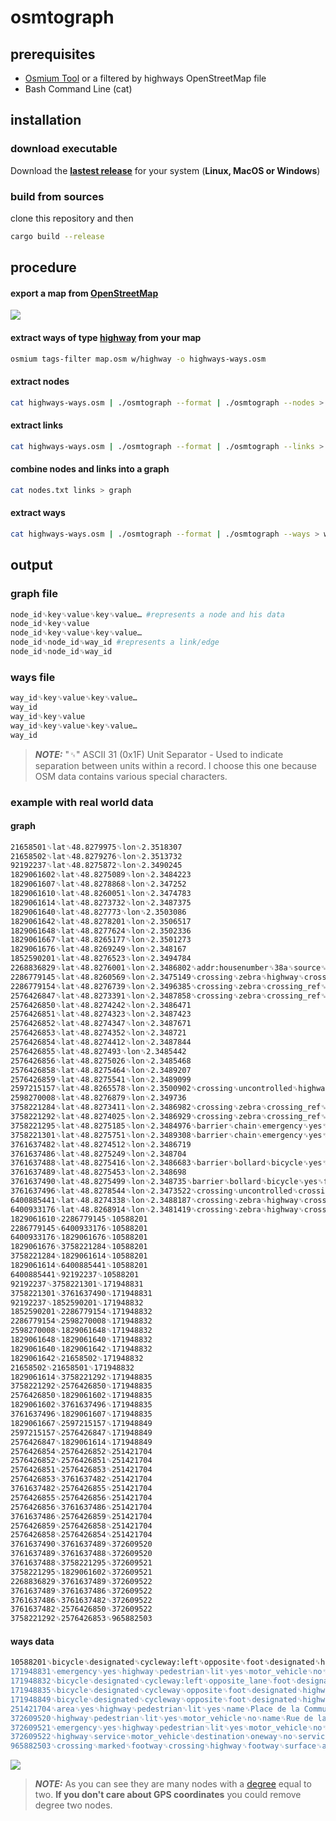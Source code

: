 # osmtograph

## prerequisites

- [Osmium Tool](https://osmcode.org/osmium-tool/) or a filtered by highways
  OpenStreetMap file
- Bash Command Line (cat)

## installation

### download executable

Download the
[**lastest release**](https://github.com/ethicnology/osmtograph/releases) for
your system (**Linux, MacOS or Windows**)

### build from sources

clone this repository and then

```sh
cargo build --release
```

## procedure

#### export a map from [OpenStreetMap](https://www.openstreetmap.org)

![](https://github.com/ethicnology/osmtograph/blob/main/osmtograph-input.png?raw=true)

#### extract ways of type [highway](https://wiki.openstreetmap.org/wiki/Key:highway) from your map

```sh
osmium tags-filter map.osm w/highway -o highways-ways.osm
```

#### extract nodes

```sh
cat highways-ways.osm | ./osmtograph --format | ./osmtograph --nodes > nodes
```

#### extract links

```sh
cat highways-ways.osm | ./osmtograph --format | ./osmtograph --links > links
```

#### combine nodes and links into a graph

```sh
cat nodes.txt links > graph
```

#### extract ways

```sh
cat highways-ways.osm | ./osmtograph --format | ./osmtograph --ways > ways
```

## output

### graph file

```sh
node_id␟key␟value␟key␟value… #represents a node and his data
node_id␟key␟value
node_id␟key␟value␟key␟value…
node_id␟node_id␟way_id #represents a link/edge
node_id␟node_id␟way_id
```

### ways file

```sh
way_id␟key␟value␟key␟value…
way_id
way_id␟key␟value
way_id␟key␟value␟key␟value…
way_id
```

> **_NOTE:_** "␟" ASCII 31 (0x1F) Unit Separator - Used to indicate separation
> between units within a record. I choose this one because OSM data contains
> various special characters.

### example with real world data

#### graph

```sh
21658501␟lat␟48.8279975␟lon␟2.3518307
21658502␟lat␟48.8279276␟lon␟2.3513732
92192237␟lat␟48.8275872␟lon␟2.3490245
1829061602␟lat␟48.8275089␟lon␟2.3484223
1829061607␟lat␟48.8278868␟lon␟2.347252
1829061610␟lat␟48.8260051␟lon␟2.3474783
1829061614␟lat␟48.8273732␟lon␟2.3487375
1829061640␟lat␟48.827773␟lon␟2.3503086
1829061642␟lat␟48.8278201␟lon␟2.3506517
1829061648␟lat␟48.8277624␟lon␟2.3502336
1829061667␟lat␟48.8265177␟lon␟2.3501273
1829061676␟lat␟48.8269249␟lon␟2.348167
1852590201␟lat␟48.8276523␟lon␟2.3494784
2268836829␟lat␟48.8276001␟lon␟2.3486802␟addr:housenumber␟38a␟source␟cadastre-dgi-fr source : Direction Générale des Impôts - Cadastre. Mise à jour : 2013
2286779145␟lat␟48.8260569␟lon␟2.3475149␟crossing␟zebra␟highway␟crossing␟kerb␟lowered␟tactile_paving␟yes
2286779154␟lat␟48.8276739␟lon␟2.3496385␟crossing␟zebra␟crossing_ref␟zebra␟highway␟crossing␟kerb␟lowered␟tactile_paving␟yes
2576426847␟lat␟48.8273391␟lon␟2.3487858␟crossing␟zebra␟crossing_ref␟zebra␟highway␟crossing␟kerb␟lowered␟tactile_paving␟yes
2576426850␟lat␟48.8274242␟lon␟2.3486471
2576426851␟lat␟48.8274323␟lon␟2.3487423
2576426852␟lat␟48.8274347␟lon␟2.3487671
2576426853␟lat␟48.8274352␟lon␟2.348721
2576426854␟lat␟48.8274412␟lon␟2.3487844
2576426855␟lat␟48.827493␟lon␟2.3485442
2576426856␟lat␟48.8275026␟lon␟2.3485468
2576426858␟lat␟48.8275464␟lon␟2.3489207
2576426859␟lat␟48.8275541␟lon␟2.3489099
2597215157␟lat␟48.8265578␟lon␟2.3500902␟crossing␟uncontrolled␟highway␟crossing␟tactile_paving␟yes
2598270008␟lat␟48.8276879␟lon␟2.349736
3758221284␟lat␟48.8273411␟lon␟2.3486982␟crossing␟zebra␟crossing_ref␟zebra␟highway␟crossing␟kerb␟lowered␟tactile_paving␟yes
3758221292␟lat␟48.8274025␟lon␟2.3486929␟crossing␟zebra␟crossing_ref␟zebra␟highway␟crossing␟kerb␟lowered␟tactile_paving␟yes
3758221295␟lat␟48.8275185␟lon␟2.3484976␟barrier␟chain␟emergency␟yes␟motor_vehicle␟no
3758221301␟lat␟48.8275751␟lon␟2.3489308␟barrier␟chain␟emergency␟yes␟motor_vehicle␟no
3761637482␟lat␟48.8274512␟lon␟2.3486719
3761637486␟lat␟48.8275249␟lon␟2.348704
3761637488␟lat␟48.8275416␟lon␟2.3486683␟barrier␟bollard␟bicycle␟yes␟foot␟yes␟motor_vehicle␟no
3761637489␟lat␟48.8275453␟lon␟2.348698
3761637490␟lat␟48.8275499␟lon␟2.348735␟barrier␟bollard␟bicycle␟yes␟foot␟yes␟motor_vehicle␟no
3761637496␟lat␟48.8278544␟lon␟2.3473522␟crossing␟uncontrolled␟crossing_ref␟zebra␟highway␟crossing␟tactile_paving␟yes
6400885441␟lat␟48.8274338␟lon␟2.3488187␟crossing␟zebra␟highway␟crossing␟kerb␟lowered␟tactile_paving␟yes
6400933176␟lat␟48.8268914␟lon␟2.3481419␟crossing␟zebra␟highway␟crossing␟kerb␟lowered␟tactile_paving␟yes
1829061610␟2286779145␟10588201
2286779145␟6400933176␟10588201
6400933176␟1829061676␟10588201
1829061676␟3758221284␟10588201
3758221284␟1829061614␟10588201
1829061614␟6400885441␟10588201
6400885441␟92192237␟10588201
92192237␟3758221301␟171948831
3758221301␟3761637490␟171948831
92192237␟1852590201␟171948832
1852590201␟2286779154␟171948832
2286779154␟2598270008␟171948832
2598270008␟1829061648␟171948832
1829061648␟1829061640␟171948832
1829061640␟1829061642␟171948832
1829061642␟21658502␟171948832
21658502␟21658501␟171948832
1829061614␟3758221292␟171948835
3758221292␟2576426850␟171948835
2576426850␟1829061602␟171948835
1829061602␟3761637496␟171948835
3761637496␟1829061607␟171948835
1829061667␟2597215157␟171948849
2597215157␟2576426847␟171948849
2576426847␟1829061614␟171948849
2576426854␟2576426852␟251421704
2576426852␟2576426851␟251421704
2576426851␟2576426853␟251421704
2576426853␟3761637482␟251421704
3761637482␟2576426855␟251421704
2576426855␟2576426856␟251421704
2576426856␟3761637486␟251421704
3761637486␟2576426859␟251421704
2576426859␟2576426858␟251421704
2576426858␟2576426854␟251421704
3761637490␟3761637489␟372609520
3761637489␟3761637488␟372609520
3761637488␟3758221295␟372609521
3758221295␟1829061602␟372609521
2268836829␟3761637489␟372609522
3761637489␟3761637486␟372609522
3761637486␟3761637482␟372609522
3761637482␟2576426850␟372609522
3758221292␟2576426853␟965882503
```

#### ways data

```sh
10588201␟bicycle␟designated␟cycleway:left␟opposite␟foot␟designated␟highway␟living_street␟lit␟yes␟maxspeed␟20␟name␟Rue de l'Espérance␟oneway␟yes␟oneway:bicycle␟no␟source:maxspeed␟BMO arrêté n°2013P0819␟surface␟sett␟zone:maxspeed␟FR:20
171948831␟emergency␟yes␟highway␟pedestrian␟lit␟yes␟motor_vehicle␟no␟name␟Rue de la Butte aux Cailles␟source:maxspeed␟BMO arrêté n°2013P0819␟surface␟sett
171948832␟bicycle␟designated␟cycleway:left␟opposite_lane␟foot␟designated␟highway␟living_street␟lit␟yes␟maxspeed␟20␟name␟Rue de la Butte aux Cailles␟oneway␟yes␟oneway:bicycle␟no␟source:maxspeed␟BMO arrêté n°2013P0819␟surface␟sett␟zone:maxspeed␟FR:20
171948835␟bicycle␟designated␟cycleway␟opposite␟foot␟designated␟highway␟living_street␟lit␟yes␟maxspeed␟20␟name␟Rue de la Butte aux Cailles␟oneway␟yes␟oneway:bicycle␟no␟parking:condition:both␟ticket␟parking:lane:both␟parallel␟source:maxspeed␟BMO arrêté n°2013P0819␟surface␟sett␟zone:maxspeed␟FR:20
171948849␟bicycle␟designated␟cycleway␟opposite␟foot␟designated␟highway␟living_street␟lit␟yes␟maxspeed␟20␟name␟Rue Buot␟oneway␟yes␟oneway:bicycle␟no␟source:maxspeed␟BMO arrêté n°2013P0819␟surface␟sett␟zone:maxspeed␟FR:20
251421704␟area␟yes␟highway␟pedestrian␟lit␟yes␟name␟Place de la Commune de Paris␟ref:FR:FANTOIR␟751132251D␟source␟cadastre-dgi-fr source : Direction Générale des Impôts - Cadastre. Mise à jour : 2013␟surface␟paving_stones␟wikidata␟Q3390354
372609520␟highway␟pedestrian␟lit␟yes␟motor_vehicle␟no␟name␟Rue de la Butte aux Cailles␟surface␟sett
372609521␟emergency␟yes␟highway␟pedestrian␟lit␟yes␟motor_vehicle␟no␟name␟Rue de la Butte aux Cailles␟source:maxspeed␟BMO arrêté n°2013P0819␟surface␟sett
372609522␟highway␟service␟motor_vehicle␟destination␟oneway␟no␟service␟emergency_access␟surface␟asphalt
965882503␟crossing␟marked␟footway␟crossing␟highway␟footway␟surface␟asphalt
```

![](https://github.com/ethicnology/osmtograph/blob/main/osmtograph-output.png?raw=true)

> **_NOTE:_** As you can see they are many nodes with a
> [degree](https://en.wikipedia.org/wiki/Degree_(graph_theory)) equal to two.
> **If you don't care about GPS coordinates** you could remove degree two nodes.
